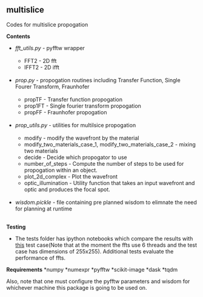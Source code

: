 ## multislice

Codes for multislice propogation

**Contents** 
* *fft_utils.py*    - pyfftw wrapper <br><br>
  * FFT2 - 2D fft
  * IFFT2 - 2D ifft
  <br>
* *prop.py*         - propogation routines including Transfer Function, Single Fourer Transform, Fraunhofer <br><br>
  * propTF  - Transfer function propogation
  * prop1FT - Single fourier transform propogation
  * propFF  - Fraunhofer propogation 
  <br>
* *prop_utils.py*   - utilities for multilsice propogation <br><br>
  * modify  - modify the wavefront by the material 
  * modify_two_materials_case_1, modify_two_materials_case_2 - mixing two materials
  * decide - Decide which propogator to use
  * number_of_steps - Compute the number of steps to be used for propogation within an object. 
  * plot_2d_complex - Plot the wavefront
  * optic_illumination - Utility function that takes an input wavefront and optic and produces the focal spot. 
  <br>
* *wisdom.pickle*   - file containing pre planned wisdom to elimnate the need for planning at runtime <br><br>

**Testing**
* The tests folder has ipython notebooks which compare the results with [this](https://github.com/mdw771/xdesign/blob/master/tests/test_tube_particles.py) test case(Note that at the moment the ffts use 6 threads and the test case has dimensions of 255x255). Additional tests evaluate the performance of ffts.<br>

**Requirements**
*numpy 
*numexpr
*pyfftw
*scikit-image
*dask
*tqdm

Also, note that one must configure the pyfftw parameters and wisdom for whichever machine this package is going to be used on.
